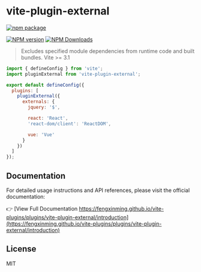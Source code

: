 # vite-plugin-external

[![npm package](https://nodei.co/npm/vite-plugin-external.png?downloads=true&downloadRank=true&stars=true)](https://www.npmjs.com/package/vite-plugin-external)

[![NPM version](https://img.shields.io/npm/v/vite-plugin-external.svg?style=flat)](https://npmjs.org/package/vite-plugin-external)
[![NPM Downloads](https://img.shields.io/npm/dm/vite-plugin-external.svg?style=flat)](https://npmjs.org/package/vite-plugin-external)

> Excludes specified module dependencies from runtime code and built bundles.
> Vite >= 3.1

```js
import { defineConfig } from 'vite';
import pluginExternal from 'vite-plugin-external';

export default defineConfig({
  plugins: [
    pluginExternal({
      externals: {
        jquery: '$',

        react: 'React',
        'react-dom/client': 'ReactDOM',

        vue: 'Vue'
      }
    })
  ]
});
```

## Documentation

For detailed usage instructions and API references, please visit the official documentation:

👉 [View Full Documentation https://fengxinming.github.io/vite-plugins/plugins/vite-plugin-external/introduction](https://fengxinming.github.io/vite-plugins/plugins/vite-plugin-external/introduction)

## License

MIT